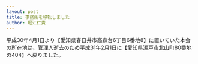 ```yaml
---
layout: post
title: 事務所を移転しました
author: 堀江仁貴
---
```

平成30年4月1日より【愛知県春日井市高森台6丁目6番地8】に置いていた本会の所在地は、管理人逝去のため平成31年2月1日に【愛知県瀬戸市北山町80番地の404】へ戻りました。
